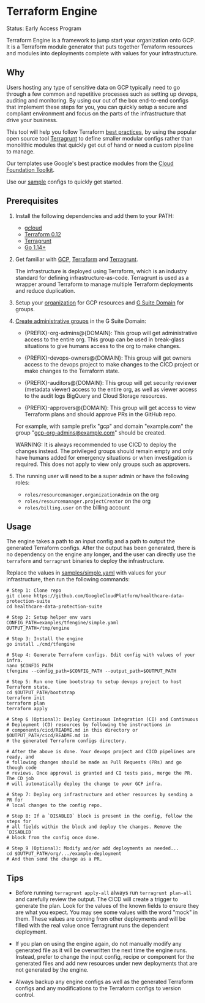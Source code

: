 # Terraform Engine

Status: Early Access Program

Terraform Engine is a framework to jump start your organization onto GCP. It is
a Terraform module generator that puts together Terraform resources and modules
into deployments complete with values for your infrastructure.

## Why

Users hosting any type of sensitive data on GCP typically need to go through a
few common and repetitive processes such as setting up devops, auditing and
monitoring. By using our out of the box end-to-end configs that implement these
steps for you, you can quickly setup a secure and compliant environment and
focus on the parts of the infrastructure that drive your business.

This tool will help you follow Terraform
[best practices](https://www.hashicorp.com/resources/evolving-infrastructure-terraform-opencredo),
by using the popular open source tool
[Terragrunt](https://terragrunt.gruntwork.io/) to define smaller modular configs
rather than monolithic modules that quickly get out of hand or need a custom
pipeline to manage.

Our templates use Google's best practice modules from the
[Cloud Foundation Toolkit](https://cloud.google.com/foundation-toolkit).

Use our [sample](./samples) configs to quickly get started.

## Prerequisites

1.  Install the following dependencies and add them to your PATH:

    -   [gcloud](https://cloud.google.com/sdk/gcloud)
    -   [Terraform 0.12](https://www.terraform.io/)
    -   [Terragrunt](https://terragrunt.gruntwork.io/)
    -   [Go 1.14+](https://golang.org/dl/)

1.  Get familiar with [GCP](https://cloud.google.com/docs/overview),
    [Terraform](https://www.terraform.io/intro/index.html) and
    [Terragrunt](https://blog.gruntwork.io/terragrunt-how-to-keep-your-terraform-code-dry-and-maintainable-f61ae06959d8).

    The infrastructure is deployed using Terraform, which is an industry
    standard for defining infrastructure-as-code. Terragrunt is used as a
    wrapper around Terraform to manage multiple Terraform deployments and reduce
    duplication.

1.  Setup your
    [organization](https://cloud.google.com/resource-manager/docs/creating-managing-organization)
    for GCP resources and [G Suite Domain](https://gsuite.google.com/) for
    groups.

1.  [Create administrative groups](https://support.google.com/a/answer/33343?hl=en)
    in the G Suite Domain:

    -   {PREFIX}-org-admins@{DOMAIN}: This group will get administrative access
        to the entire org. This group can be used in break-glass situations to
        give humans access to the org to make changes.

    -   {PREFIX}-devops-owners@{DOMAIN}: This group will get owners access to
        the devops project to make changes to the CICD project or make changes
        to the Terraform state.

    -   {PREFIX}-auditors@{DOMAIN}: This group will get security reviewer
        (metadata viewer) access to the entire org, as well as viewer access to
        the audit logs BigQuery and Cloud Storage resources.

    -   {PREFIX}-approvers@{DOMAIN}: This group will get access to view
        Terraform plans and should approve PRs in the GitHub repo.

    For example, with sample prefix "gcp" and domain "example.com" the group
    "gcp-org-admins@example.com" should be created.

    WARNING: It is always recommended to use CICD to deploy the changes instead.
    The privileged groups should remain empty and only have humans added for
    emergency situations or when investigation is required. This does not apply
    to view only groups such as approvers.

1.  The running user will need to be a super admin or have the following roles:

    -   `roles/resourcemanager.organizationAdmin` on the org
    -   `roles/resourcemanager.projectCreator` on the org
    -   `roles/billing.user` on the billing account

## Usage

The engine takes a path to an input config and a path to output the generated
Terraform configs. After the output has been generated, there is no dependency
on the engine any longer, and the user can directly use the `terraform` and
`terragrunt` binaries to deploy the infrastructure.

Replace the values in [samples/simple.yaml](./samples/simple.yaml) with values
for your infrastructure, then run the following commands:

```shell
# Step 1: Clone repo
git clone https://github.com/GoogleCloudPlatform/healthcare-data-protection-suite
cd healthcare-data-protection-suite

# Step 2: Setup helper env vars
CONFIG_PATH=examples/tfengine/simple.yaml
OUTPUT_PATH=/tmp/engine

# Step 3: Install the engine
go install ./cmd/tfengine

# Step 4: Generate Terraform configs. Edit config with values of your infra.
nano $CONFIG_PATH
tfengine --config_path=$CONFIG_PATH --output_path=$OUTPUT_PATH

# Step 5: Run one time bootstrap to setup devops project to host Terraform state.
cd $OUTPUT_PATH/bootstrap
terraform init
terraform plan
terraform apply

# Step 6 (Optional): Deploy Continuous Integration (CI) and Continuous
# Deployment (CD) resources by following the instructions in
# components/cicd/README.md in this directory or $OUTPUT_PATH/cicd/README.md in
# the generated Terraform configs directory.

# After the above is done. Your devops project and CICD pipelines are ready, and
# following changes should be made as Pull Requests (PRs) and go though code
# reviews. Once approval is granted and CI tests pass, merge the PR. The CD job
# will automatically deploy the change to your GCP infra.

# Step 7: Deploy org infrastructure and other resources by sending a PR for
# local changes to the config repo.

# Step 8: If a `DISABLED` block is present in the config, follow the steps for
# all fields within the block and deploy the changes. Remove the `DISABLED`
# block from the config once done.

# Step 9 (Optional): Modify and/or add deployments as needed...
cd $OUTPUT_PATH/org/.../example-deployment
# And then send the change as a PR.
```

## Tips

-   Before running `terragrunt apply-all` always run `terragrunt plan-all` and
    carefully review the output. The CICD will create a trigger to generate the
    plan. Look for the values of the known fields to ensure they are what you
    expect. You may see some values with the word "mock" in them. These values
    are coming from other deployments and will be filled with the real value
    once Terragrunt runs the dependent deployment.

-   If you plan on using the engine again, do not manually modify any generated
    file as it will be overwritten the next time the engine runs. Instead,
    prefer to change the input config, recipe or component for the generated
    files and add new resources under new deployments that are not generated by
    the engine.

-   Always backup any engine configs as well as the generated Terraform configs
    and any modifications to the Terraform configs to version control.
